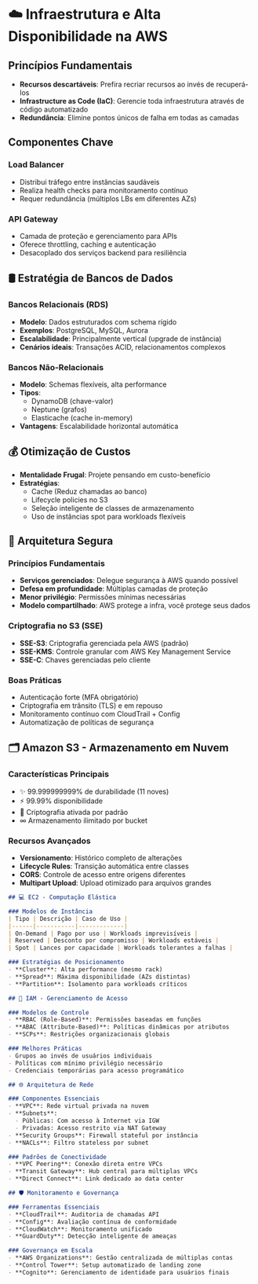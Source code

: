 # ☁️ Infraestrutura e Alta Disponibilidade na AWS

## Princípios Fundamentais

- **Recursos descartáveis**: Prefira recriar recursos ao invés de recuperá-los
- **Infrastructure as Code (IaC)**: Gerencie toda infraestrutura através de código automatizado
- **Redundância**: Elimine pontos únicos de falha em todas as camadas

## Componentes Chave

### Load Balancer
- Distribui tráfego entre instâncias saudáveis
- Realiza health checks para monitoramento contínuo
- Requer redundância (múltiplos LBs em diferentes AZs)

### API Gateway
- Camada de proteção e gerenciamento para APIs
- Oferece throttling, caching e autenticação
- Desacoplado dos serviços backend para resiliência

## 🛢️ Estratégia de Bancos de Dados

### Bancos Relacionais (RDS)
- **Modelo**: Dados estruturados com schema rígido
- **Exemplos**: PostgreSQL, MySQL, Aurora
- **Escalabilidade**: Principalmente vertical (upgrade de instância)
- **Cenários ideais**: Transações ACID, relacionamentos complexos

### Bancos Não-Relacionais
- **Modelo**: Schemas flexíveis, alta performance
- **Tipos**:
  - DynamoDB (chave-valor)
  - Neptune (grafos)
  - Elasticache (cache in-memory)
- **Vantagens**: Escalabilidade horizontal automática

## 💰 Otimização de Custos

- **Mentalidade Frugal**: Projete pensando em custo-benefício
- **Estratégias**:
  - Cache (Reduz chamadas ao banco)
  - Lifecycle policies no S3
  - Seleção inteligente de classes de armazenamento
  - Uso de instâncias spot para workloads flexíveis

## 🔐 Arquitetura Segura

### Princípios Fundamentais
- **Serviços gerenciados**: Delegue segurança à AWS quando possível
- **Defesa em profundidade**: Múltiplas camadas de proteção
- **Menor privilégio**: Permissões mínimas necessárias
- **Modelo compartilhado**: AWS protege a infra, você protege seus dados

### Criptografia no S3 (SSE)
- **SSE-S3**: Criptografia gerenciada pela AWS (padrão)
- **SSE-KMS**: Controle granular com AWS Key Management Service
- **SSE-C**: Chaves gerenciadas pelo cliente

### Boas Práticas
- Autenticação forte (MFA obrigatório)
- Criptografia em trânsito (TLS) e em repouso
- Monitoramento contínuo com CloudTrail + Config
- Automatização de políticas de segurança

## 🗂️ Amazon S3 - Armazenamento em Nuvem

### Características Principais
- ✨ 99.999999999% de durabilidade (11 noves)
- ⚡ 99.99% disponibilidade
- 🔐 Criptografia ativada por padrão
- ∞ Armazenamento ilimitado por bucket

### Recursos Avançados
- **Versionamento**: Histórico completo de alterações
- **Lifecycle Rules**: Transição automática entre classes
- **CORS**: Controle de acesso entre origens diferentes
- **Multipart Upload**: Upload otimizado para arquivos grandes

```markdown
## 💻 EC2 - Computação Elástica

### Modelos de Instância
| Tipo | Descrição | Caso de Uso |
|------|-----------|-------------|
| On-Demand | Pago por uso | Workloads imprevisíveis |
| Reserved | Desconto por compromisso | Workloads estáveis |
| Spot | Lances por capacidade | Workloads tolerantes a falhas |

### Estratégias de Posicionamento
- **Cluster**: Alta performance (mesmo rack)
- **Spread**: Máxima disponibilidade (AZs distintas)
- **Partition**: Isolamento para workloads críticos

## 🧠 IAM - Gerenciamento de Acesso

### Modelos de Controle
- **RBAC (Role-Based)**: Permissões baseadas em funções
- **ABAC (Attribute-Based)**: Políticas dinâmicas por atributos
- **SCPs**: Restrições organizacionais globais

### Melhores Práticas
- Grupos ao invés de usuários individuais
- Políticas com mínimo privilégio necessário
- Credenciais temporárias para acesso programático

## 🌐 Arquitetura de Rede

### Componentes Essenciais
- **VPC**: Rede virtual privada na nuvem
- **Subnets**:
  - Públicas: Com acesso à Internet via IGW
  - Privadas: Acesso restrito via NAT Gateway
- **Security Groups**: Firewall stateful por instância
- **NACLs**: Filtro stateless por subnet

### Padrões de Conectividade
- **VPC Peering**: Conexão direta entre VPCs
- **Transit Gateway**: Hub central para múltiplas VPCs
- **Direct Connect**: Link dedicado ao data center

## 🛡️ Monitoramento e Governança

### Ferramentas Essenciais
- **CloudTrail**: Auditoria de chamadas API
- **Config**: Avaliação contínua de conformidade
- **CloudWatch**: Monitoramento unificado
- **GuardDuty**: Detecção inteligente de ameaças

### Governança em Escala
- **AWS Organizations**: Gestão centralizada de múltiplas contas
- **Control Tower**: Setup automatizado de landing zone
- **Cognito**: Gerenciamento de identidade para usuários finais
